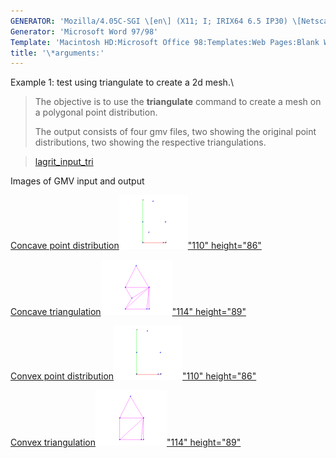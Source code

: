 ```yaml
---
GENERATOR: 'Mozilla/4.05C-SGI \[en\] (X11; I; IRIX64 6.5 IP30) \[Netscape\]'
Generator: 'Microsoft Word 97/98'
Template: 'Macintosh HD:Microsoft Office 98:Templates:Web Pages:Blank Web Page'
title: '\*arguments:'
---
```


Example 1: test using triangulate to create a 2d mesh.\

> The objective is to use the **triangulate** command to create a mesh
> on a polygonal point distribution.
>
> The output consists of four gmv files, two showing the original point
> distributions, two showing the respective triangulations.

> [lagrit\_input\_tri](../input_output/lagrit_input_tri)
>
Images of GMV input and output

[Concave point
distribution](image/triang1.gif)[![](image/triang1_tn.gif)"110"
height="86"](image/triang1.gif)

[Concave
triangulation](image/triang2.gif)[![](image/triang2_tn.gif)"114"
height="89"](image/trans2.gif)

[Convex point
distribution](image/triang3.gif)[![](image/triang3_tn.gif)"110"
height="86"](image/triang1.gif)

[Convex
triangulation](image/triang4.gif)[![](image/triang4_tn.gif)"114"
height="89"](image/triang4.gif)
